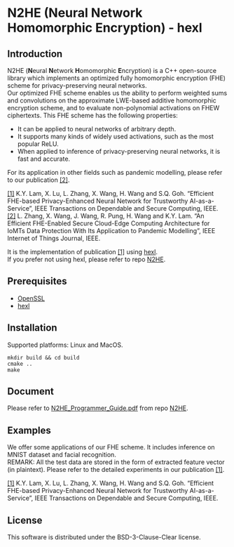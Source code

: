 # N2HE (Neural Network Homomorphic Encryption) - hexl
## Introduction
N2HE (**N**eural **N**etwork **H**omomorphic **E**ncryption) is a C++ open-source library which implements an optimized fully homomorphic encryption (FHE) scheme for privacy-preserving neural networks.  
Our optimized FHE scheme enables us the ability to perform weighted sums and convolutions on the approximate LWE-based additive homomorphic encryption scheme, and to evaluate non-polynomial activations on FHEW ciphertexts. This FHE scheme has the following properties: 
- It can be applied to neural networks of arbitrary depth.
- It supports many kinds of widely used activations, such as the most popular ReLU. 
- When applied to inference of privacy-preserving neural networks, it is fast and accurate.

For its application in other fields such as pandemic modelling, please refer to our publication [[2]](https://ieeexplore.ieee.org/document/10376224). 

[[1]](https://ieeexplore.ieee.org/document/10398424) K.Y. Lam, X. Lu, L. Zhang, X. Wang, H. Wang and S.Q. Goh. “Efficient FHE-based Privacy-Enhanced Neural Network for Trustworthy AI-as-a-Service”, IEEE Transactions on Dependable and Secure Computing, IEEE.   
[[2]](https://ieeexplore.ieee.org/document/10376224) L. Zhang, X. Wang, J. Wang, R. Pung, H. Wang and K.Y. Lam. “An Efficient FHE-Enabled Secure Cloud-Edge Computing Architecture for IoMTs Data Protection With Its Application to Pandemic Modelling”, IEEE Internet of Things Journal, IEEE.


It is the implementation of publication [[1]](https://ieeexplore.ieee.org/document/10398424) using [hexl](https://github.com/intel/hexl).  
If you prefer not using hexl, please refer to repo [N2HE](https://github.com/HintSight-Technology/N2HE).  

## Prerequisites
- [OpenSSL](https://www.openssl.org/)
- [hexl](https://github.com/intel/hexl)
## Installation
Supported platforms: Linux and MacOS.  

```
mkdir build && cd build
cmake ..
make
```
 

## Document
Please refer to [N2HE_Programmer_Guide.pdf](https://github.com/HintSight-Technology/N2HE/blob/main/N2HE_Programmer_Guide.pdf) from repo [N2HE](https://github.com/HintSight-Technology/N2HE). 

## Examples
We offer some applications of our FHE scheme. It includes inference on MNIST dataset and facial recognition.   
REMARK: All the test data are stored in the form of extracted feature vector (in plaintext). Please refer to the detailed experiments in our publication [[1]](https://ieeexplore.ieee.org/document/10398424).  

[[1]](https://ieeexplore.ieee.org/document/10398424) K.Y. Lam, X. Lu, L. Zhang, X. Wang, H. Wang and S.Q. Goh. “Efficient FHE-based Privacy-Enhanced Neural Network for Trustworthy AI-as-a-Service”, IEEE Transactions on Dependable and Secure Computing, IEEE.   

## License
This software is distributed under the BSD-3-Clause-Clear license. 
